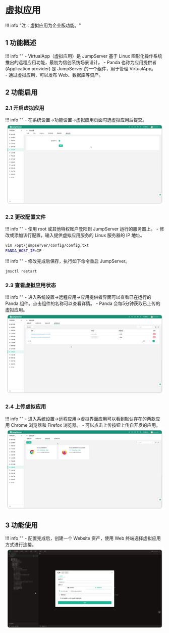 # 虚拟应用
!!! info "注：虚拟应用为企业版功能。"

## 1 功能概述
!!! info ""
    - VirtualApp（虚拟应用）是 JumpServer 基于 Linux 图形化操作系统推出的远程应用功能，最初为信创系统场景设计。
    - Panda 也称为应用提供者 (Application provider) 是 JumpServer 的一个组件，用于管理 VirtualApp。  
    - 通过虚拟应用，可以发布 Web、数据库等资产。


## 2 功能启用

### 2.1 开启虚拟应用
!!! info ""
    - 在系统设置→功能设置→虚拟应用页面勾选虚拟应用后提交。
![img](../../../img/v4_virtualapp1.png)


### 2.2 更改配置文件
!!! info ""
    - 使用 root 或其他特权账户登陆到 JumpServer 运行的服务器上。
    - 修改或添加该行配置，输入提供虚拟应用服务的 Linux 服务器的 IP 地址。

``` sh
vim /opt/jumpserver/config/config.txt
PANDA_HOST_IP=IP
```
!!! info ""
    - 修改完成后保存，执行如下命令重启 JumpServer。

``` sh
jmsctl restart
```

### 2.3 查看虚拟应用状态
!!! info ""
    - 进入系统设置→远程应用→应用提供者界面可以查看已在运行的 Panda 组件。点击组件的名称可以查看详情。
    - Panda 会每5分钟获取已上传的虚拟应用。
![img](../../../img/v4_virtualapp2.png)

### 2.4 上传虚拟应用
!!! info ""
    - 进入系统设置→远程应用→虚拟界面应用可以看到默认存在的两款应用 Chrome 浏览器和 Firefox 浏览器。
    - 可以点击上传按钮上传自开发的应用。
![img](../../../img/v4_virtualapp3.png)

## 3 功能使用
!!! info ""
    - 配置完成后，创建一个 Website 资产，使用 Web 终端选择虚拟应用方式进行连接。
![img](../../../img/v4_virtualapp4.png)